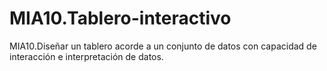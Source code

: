 # MIA10.Tablero-interactivo
MIA10.Diseñar un tablero acorde a un conjunto de datos con capacidad de interacción e interpretación de datos.
